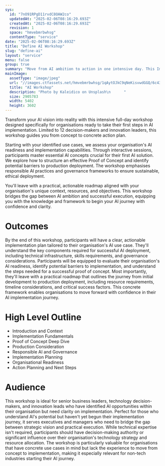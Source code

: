 ```yaml
---
sys:
  id: "7nO91RPgD11rvdC8OAW2co"
  updatedAt: "2025-02-06T08:16:29.693Z"
  createdAt: "2025-02-06T08:16:29.693Z"
  revision: 1
  space: "hmvebmrbwhsg"
  contentType: "service"
date: "2025-02-06T08:16:29.693Z"
title: "Define AI Workshop"
slug: "define-ai"
layout: "service"
menu: false
group: true
summary: "Move from AI ambition to action in one intensive day. This Implementation Planning Workshop guides decision-makers through the practical steps of deploying their first AI solution. Working with your specific use case, you'll leave with a clear roadmap to bring AI from concept to reality in your organisation."
mainImage:
  assetType: "image/jpeg"
  url: "//images.ctfassets.net/hmvebmrbwhsg/1qAytOJkC9qNeKisvwdGGQ/6c433df6ec758d29dae0628e8dc7c4fb/kaleidico-3V8xo5Gbusk-unsplash.jpg"
  title: "AI Workshop"
  description: "Photo by Kaleidico on Unsplash\n      "
  size: 2905783
  width: 5402
  height: 3602
---
```


Transform your AI vision into reality with this intensive full-day workshop designed specifically for organisations ready to take their first steps in AI implementation. Limited to 12 decision-makers and innovation leaders, this workshop guides you from concept to concrete action plan. 

Starting with your identified use cases, we assess your organisation&#39;s AI readiness and implementation capabilities. Through interactive sessions, participants master essential AI concepts crucial for their first AI solution. We explore how to structure an effective Proof of Concept and identify potential barriers to production deployment. The workshop emphasises responsible AI practices and governance frameworks to ensure sustainable, ethical deployment.

You&#39;ll leave with a practical, actionable roadmap aligned with your organisation&#39;s unique context, resources, and objectives. This workshop bridges the gap between AI ambition and successful execution, equipping you with the knowledge and framework to begin your AI journey with confidence and clarity.

# Outcomes

By the end of this workshop, participants will have a clear, actionable implementation plan tailored to their organisation&#39;s AI use case. They&#39;ll understand the key components required for successful AI deployment, including technical infrastructure, skills requirements, and governance considerations. Participants will be equipped to evaluate their organisation&#39;s AI readiness, identify potential barriers to implementation, and understand the steps needed for a successful proof of concept. Most importantly, they&#39;ll leave with a practical roadmap that outlines the journey from initial development to production deployment, including resource requirements, timeline considerations, and critical success factors. This concrete framework enables organisations to move forward with confidence in their AI implementation journey.

# High Level Outline

- Introduction and Context
- Implementation Fundamentals
- Proof of Concept Deep Dive
- Production Consideration
- Responsible AI and Governance
- Implementation Planning
- Organisational Readiness 
- Action Planning and Next Steps

# Audience

This workshop is ideal for senior business leaders, technology decision-makers, and innovation leads who have identified AI opportunities within their organisation but need clarity on implementation. Perfect for those who understand AI&#39;s potential but haven&#39;t yet begun their implementation journey, it serves executives and managers who need to bridge the gap between strategic vision and practical execution. While technical expertise isn&#39;t required, participants should have decision-making authority or significant influence over their organisation&#39;s technology strategy and resource allocation. The workshop is particularly valuable for organisations that have concrete use cases in mind but lack the experience to move from concept to implementation, making it especially relevant for non-tech industries starting their AI journey.

